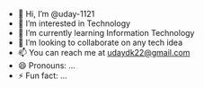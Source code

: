 - 👋 Hi, I’m @uday-1121
- 👀 I’m interested in Technology
- 🌱 I’m currently learning Information Technology
- 💞️ I’m looking to collaborate on any tech idea
- 📫 You can reach me at udaydk22@gmail.com
- 😄 Pronouns: ...
- ⚡ Fun fact: ...

<!---
uday-1121/uday-1121 is a ✨ special ✨ repository because its `README.md` (this file) appears on your GitHub profile.
You can click the Preview link to take a look at your changes.
--->
